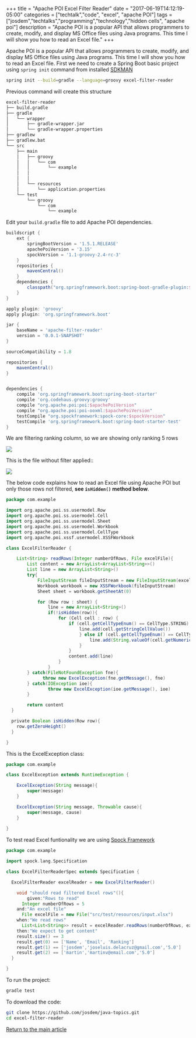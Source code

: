 +++
title = "Apache POI Excel Filter Reader"
date = "2017-06-19T14:12:19-05:00"
categories = ["techtalk","code", "excel", "apache POI"]
tags = ["josdem","techtalks","programming","technology","hidden cells", "apache poi"]
description = "Apache POI is a popular API that allows programmers to create, modify, and display MS Office files using Java programs. This time I will show you how to read an Excel file."
+++


Apache POI is a popular API that allows programmers to create, modify, and display MS Office files using Java programs. This time I will show you how to read an Excel file. First we need to create a Spring Boot basic project using `spring init` command from installed [SDKMAN](http://sdkman.io/index.html)

```bash
spring init --build=gradle --language=groovy excel-filter-reader
```

Previous command will create this structure

```bash
excel-filter-reader
├── build.gradle
├── gradle
│   └── wrapper
│       ├── gradle-wrapper.jar
│       └── gradle-wrapper.properties
├── gradlew
├── gradlew.bat
└── src
    ├── main
    │   ├── groovy
    │   │   └── com
    │   │       └── example
    │   │           
    │   │           
    │   └── resources
    │       └── application.properties
    └── test
        └── groovy
            └── com
                └── example                   
```

Edit your `build.gradle` file to add Apache POI dependencies.

```groovy
buildscript {
	ext {
		springBootVersion = '1.5.1.RELEASE'
		apachePoiVersion = '3.15'
		spockVersion = '1.1-groovy-2.4-rc-3'
	}
	repositories {
		mavenCentral()
	}
	dependencies {
		classpath("org.springframework.boot:spring-boot-gradle-plugin:${springBootVersion}")
	}
}

apply plugin: 'groovy'
apply plugin: 'org.springframework.boot'

jar {
	baseName = 'apache-filter-reader'
	version = '0.0.1-SNAPSHOT'
}

sourceCompatibility = 1.8

repositories {
	mavenCentral()
}


dependencies {
	compile 'org.springframework.boot:spring-boot-starter'
	compile 'org.codehaus.groovy:groovy'
	compile "org.apache.poi:poi:$apachePoiVersion"
	compile "org.apache.poi:poi-ooxml:$apachePoiVersion"
	testCompile "org.spockframework:spock-core:$spockVersion"
	testCompile 'org.springframework.boot:spring-boot-starter-test'
}

```


We are filtering ranking column, so we are showing only ranking 5 rows 

<img src="/img/techtalks/java/excel_filter.png">

This is the file without filter applied::

<img src="/img/techtalks/java/excel_without_filter.png">

The below code explains how to read an Excel file using Apache POI but only those rows not filtered, **see `isHidden()` method below**.

```groovy
package com.example

import org.apache.poi.ss.usermodel.Row
import org.apache.poi.ss.usermodel.Cell
import org.apache.poi.ss.usermodel.Sheet
import org.apache.poi.ss.usermodel.Workbook
import org.apache.poi.ss.usermodel.CellType
import org.apache.poi.xssf.usermodel.XSSFWorkbook

class ExcelFilterReader {

	List<String> readRows(Integer numberOfRows, File excelFile){
		List content = new ArrayList<ArrayList<String>>()
		List line = new ArrayList<String>()
		try{
			FileInputStream fileInputStream = new FileInputStream(excelFile)
			Workbook workbook = new XSSFWorkbook(fileInputStream)
			Sheet sheet = workbook.getSheetAt(0)

			for (Row row : sheet) {
				line = new ArrayList<String>()
				if(!isHidden(row)){
					for (Cell cell : row) {
						if (cell.getCellTypeEnum() == CellType.STRING) {
							line.add(cell.getStringCellValue())
							} else if (cell.getCellTypeEnum() == CellType.NUMERIC) {
								line.add(String.valueOf(cell.getNumericCellValue()))
							}
						}
						content.add(line)
					}
				}
		} catch(FileNotFoundException fne){
			  throw new ExcelException(fne.getMessage(), fne)
		} catch(IOException ioe){
				throw new ExcelException(ioe.getMessage(), ioe)
		}

		return content
  }

  private Boolean isHidden(Row row){
    row.getZeroHeight()
  }

}
```

This is the ExcelException class:

```groovy
package com.example

class ExcelException extends RuntimeException {

	ExcelException(String message){
		super(message)
	}

	ExcelException(String message, Throwable cause){
		super(message, cause)
	}
	
}
```

To test read Excel funtionality we are using [Spock Framework](http://spockframework.org/spock/docs/1.1-rc-3/index.html)

```groovy
package com.example

import spock.lang.Specification

class ExcelFilterReaderSpec extends Specification {

  ExcelFilterReader excelReader = new ExcelFilterReader()

	void "should read filtered Excel rows"(){
		given:"Rows to read"
      Integer numberOfRows = 5
    and:"An excel file"
      File excelFile = new File("src/test/resources/input.xlsx")
    when:"We read rows"
      List<List<String>> result = excelReader.readRows(numberOfRows, excelFile)
    then:"We expect to get content"
    result.size() == 3
    result.get(0) == ['Name', 'Email', 'Ranking']
    result.get(1) == ['josdem','joseluis.delacruz@gmail.com','5.0']
    result.get(2) == ['martin','martinv@email.com','5.0']
  }	

} 
```

To run the project:

```bash
gradle test
```

To download the code:

```bash
git clone https://github.com/josdem/java-topics.git
cd excel-filter-reader
```


[Return to the main article](/techtalk/java)
